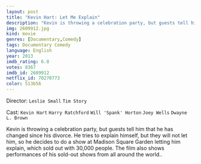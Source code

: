 ```yaml
---
layout: post
title: "Kevin Hart: Let Me Explain"
description: "Kevin is throwing a celebration party, but guests tell him that he has changed since his divorce. He tries to explain himself, but they will not let him, so he decides to do a show at Madison Square Garden letting him explain, which sold out with 30,000 people. The film also shows performances of his sold-out shows from all around the world...."
img: 2609912.jpg
kind: movie
genres: [Documentary,Comedy]
tags: Documentary Comedy 
language: English
year: 2013
imdb_rating: 6.8
votes: 8367
imdb_id: 2609912
netflix_id: 70270773
color: 513b56
---
```

Director: `Leslie Small` `Tim Story`  

Cast: `Kevin Hart` `Harry Ratchford` `Will 'Spank' Horton` `Joey Wells` `Dwayne L. Brown` 

Kevin is throwing a celebration party, but guests tell him that he has changed since his divorce. He tries to explain himself, but they will not let him, so he decides to do a show at Madison Square Garden letting him explain, which sold out with 30,000 people. The film also shows performances of his sold-out shows from all around the world..